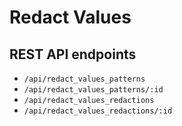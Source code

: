 # Redact Values

## REST API endpoints

- `/api/redact_values_patterns`
- `/api/redact_values_patterns/:id`
- `/api/redact_values_redactions`
- `/api/redact_values_redactions/:id`
